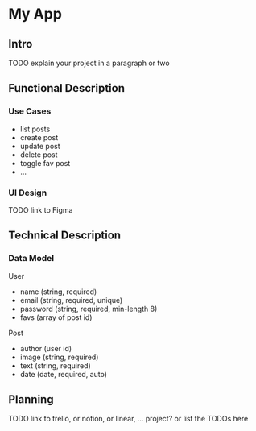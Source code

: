 # My App

## Intro

TODO explain your project in a paragraph or two

## Functional Description

### Use Cases

- list posts
- create post
- update post
- delete post
- toggle fav post
- ...

### UI Design

TODO link to Figma

## Technical Description

### Data Model

User
- name (string, required)
- email (string, required, unique)
- password (string, required, min-length 8)
- favs (array of post id)

Post
- author (user id)
- image (string, required)
- text (string, required)
- date (date, required, auto)

## Planning

TODO link to trello, or notion, or linear, ... project? or list the TODOs here